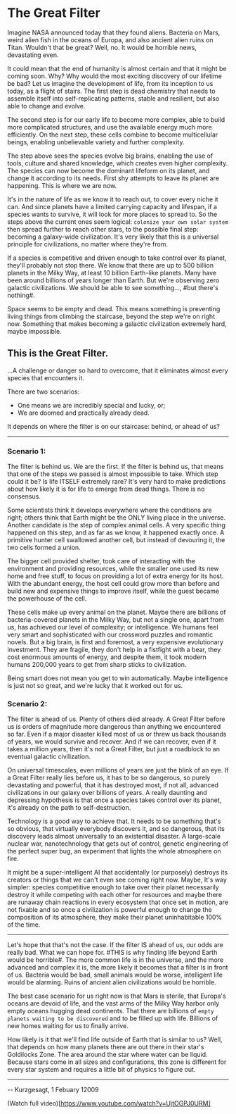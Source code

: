 # The Great Filter

Imagine NASA announced today that they found aliens. Bacteria on Mars, weird alien fish in the oceans of Europa, and also ancient alien ruins on Titan. Wouldn't that be great? Well, no. It would be horrible news, devastating even.

It could mean that the end of humanity is almost certain and that it might be coming soon. Why? Why would the most exciting discovery of our lifetime be bad? Let us imagine the development of life, from its inception to us today, as a flight of stairs.  The first step is dead chemistry that needs to assemble itself into self-replicating patterns, stable and resilient, but also able to change and evolve. 

The second step is for our early life to become more complex, able to build more complicated structures, and use the available energy much more efficiently.  On the next step, these cells combine to become multicellular beings, enabling unbelievable variety and further complexity.

The step above sees the species evolve big brains, enabling the use of tools, culture and shared knowledge, which creates even higher complexity.  The species can now become the dominant lifeform on its planet, and change it according to its needs.  First shy attempts to leave its planet are happening. This is where we are now.

It's in the nature of life as we know it to reach out, to cover every niche it can. And since planets have a limited carrying capacity and lifespan, if a species wants to survive, it will look for more places to spread to. So the steps above the current ones seem logical: `colonize your own solar system` then spread further to reach other stars, to the possible final step: becoming a galaxy-wide civilization. It's very likely that this is a universal principle for civilizations, no matter where they're from.

If a species is competitive and driven enough to take control over its planet, they'll probably not stop there. We know that there are up to 500 billion planets in the Milky Way, at least 10 billion Earth-like planets. Many have been around billions of years longer than Earth. But we're observing zero galactic civilizations. We should be able to see something..., #but there's nothing#.

Space seems to be empty and dead. This means something is preventing living things from climbing the staircase, beyond the step we're on right now. Something that makes becoming a galactic civilization extremely hard, maybe impossible. 

## This is the Great Filter.

...A challenge or danger so hard to overcome, that it eliminates almost every species that encounters it.

There are two scenarios:

- One means we are incredibly special and lucky, or;
- We are doomed and practically already dead.

It depends on where the filter is on our staircase: behind, or ahead of us?  

------------------------

### Scenario 1:

The filter is behind us. We are the first. If the filter is behind us, that means that one of the steps we passed is almost impossible to take. Which step could it be? Is life ITSELF extremely rare? It's very hard to make predictions about how likely it is for life to emerge from dead things. There is no consensus.

Some scientists think it develops everywhere where the conditions are right; others think that Earth might be the ONLY living place in the universe. Another candidate is the step of complex animal cells. A very specific thing happened on this step, and as far as we know, it happened exactly once. A primitive hunter cell swallowed another cell, but instead of devouring it, the two cells formed a union.

The bigger cell provided shelter, took care of interacting with the environment and providing resources, while the smaller one used its new home and free stuff, to focus on providing a lot of extra energy for its host. With the abundant energy, the host cell could grow more than before and build new and expensive things to improve itself, while the guest became the powerhouse of the cell.

These cells make up every animal on the planet. Maybe there are billions of bacteria-covered planets in the Milky Way, but not a single one, apart from us, has achieved our level of complexity; or intelligence. We humans feel very smart and sophisticated with our crossword puzzles and romantic novels. But a big brain, is first and foremost, a very expensive evolutionary investment. They are fragile, they don't help in a fistfight with a bear, they cost enormous amounts of energy, and despite them, it took modern humans 200,000 years to get from sharp sticks to civilization.

Being smart does not mean you get to win automatically. Maybe intelligence is just not so great, and we're lucky that it worked out for us.

### Scenario 2:

The filter is ahead of us. Plenty of others died already. A Great Filter before us is orders of magnitude more dangerous than anything we encountered so far. Even if a major disaster killed most of us or threw us back thousands of years, we would survive and recover. And if we can recover, even if it takes a million years, then it's not a Great Filter, but just a roadblock to an eventual galactic civilization.  

On universal timescales, even millions of years are just the blink of an eye. If a Great Filter really lies before us, it has to be so dangerous, so purely devastating and powerful, that it has destroyed most, if not all, advanced civilizations in our galaxy over billions of years. A really daunting and depressing hypothesis is that once a species takes control over its planet, it's already on the path to self-destruction.

Technology is a good way to achieve that. It needs to be something that's so obvious, that virtually everybody discovers it, and so dangerous, that its discovery leads almost universally to an existential disaster. A large-scale nuclear war, nanotechnology that gets out of control, genetic engineering of the perfect super bug, an experiment that lights the whole atmosphere on fire.

It might be a super-intelligent AI that accidentally (or purposely) destroys its creators or things that we can't even see coming right now. Maybe, It's way simpler: species competitive enough to take over their planet necessarily destroy it while competing with each other for resources and maybe there are runaway chain reactions in every ecosystem that once set in motion, are not fixable and so once a civilization is powerful enough to change the composition of its atmosphere, they make their planet uninhabitable 100% of the time.

-------------------------

Let's hope that that's not the case. If the filter IS ahead of us, our odds are really bad. What we can hope for. #THIS is why finding life beyond Earth would be horrible#. The more common life is in the universe, and the more advanced and complex it is, 
the more likely it becomes that a filter is in front of us. Bacteria would be bad, small animals would be worse, intelligent life would be alarming. Ruins of ancient alien civilizations would be horrible.

The best case scenario for us right now is that Mars is sterile, that Europa's oceans are devoid of life, and the vast arms of the Milky Way harbor only empty oceans hugging dead continents. That there are billions of `empty planets waiting to be discovered` and to be filled up with life. Billions of new homes waiting for us to finally arrive.

How likely is it that we'll find life outside of Earth that is similar to us? Well, that depends on how many planets there are out there in their star's Goldilocks Zone. The area around the star where water can be liquid. Because stars come in all sizes and configurations, this zone is different for every star system and requires a little bit of physics to figure out.

------------------------

-- Kurzgesagt, 1 Febuary 12009


(Watch full video)[https://www.youtube.com/watch?v=UjtOGPJ0URM]
